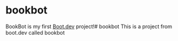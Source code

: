 # bookbot

BookBot is my first [Boot.dev](https://www.boot.dev) project!# bookbot
This is a project from boot.dev called bookbot
